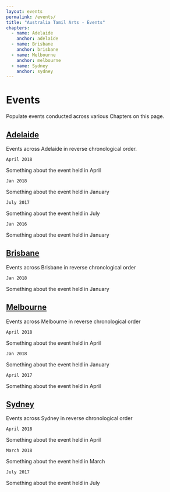 ```yaml
---
layout: events
permalink: /events/
title: "Australia Tamil Arts - Events"
chapters:
  - name: Adelaide
    anchor: adelaide
  - name: Brisbane
    anchor: brisbane
  - name: Melbourne
    anchor: melbourne
  - name: Sydney
    anchor: sydney
---
```


# Events

Populate events conducted across various Chapters on this page.

## [Adelaide](#adelaide)

Events across Adelaide in reverse chronological order.

```April 2018```

  Something about the event held in April
  
```Jan 2018```

  Something about the event held in January
  
```July 2017```

  Something about the event held in July

```Jan 2016```

  Something about the event held in January
  
## [Brisbane](#brisbane)

Events across Brisbane in reverse chronological order

```Jan 2018```

  Something about the event held in January

## [Melbourne](#melbourne)

Events across Melbourne in reverse chronological order

```April 2018```

  Something about the event held in April

```Jan 2018```

  Something about the event held in January

```April 2017```

  Something about the event held in April

## [Sydney](#sydney)

Events across Sydney in reverse chronological order

```April 2018```

  Something about the event held in April
  
```March 2018```

  Something about the event held in March
  
```July 2017```

  Something about the event held in July
  
